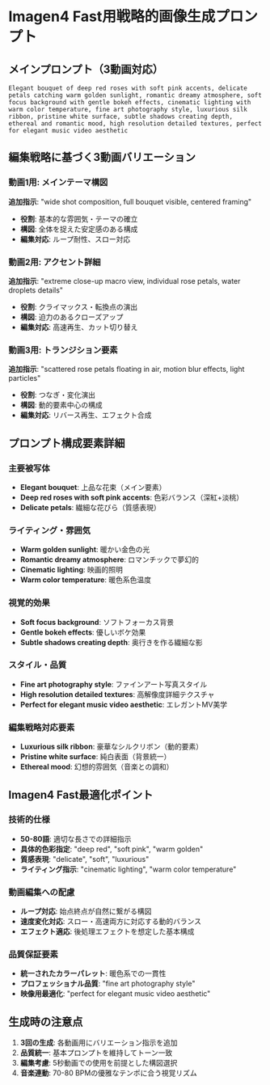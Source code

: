 # Imagen4 Fast用戦略的画像生成プロンプト

## メインプロンプト（3動画対応）
```
Elegant bouquet of deep red roses with soft pink accents, delicate petals catching warm golden sunlight, romantic dreamy atmosphere, soft focus background with gentle bokeh effects, cinematic lighting with warm color temperature, fine art photography style, luxurious silk ribbon, pristine white surface, subtle shadows creating depth, ethereal and romantic mood, high resolution detailed textures, perfect for elegant music video aesthetic
```

## 編集戦略に基づく3動画バリエーション

### 動画1用: メインテーマ構図
**追加指示**: "wide shot composition, full bouquet visible, centered framing"
- **役割**: 基本的な雰囲気・テーマの確立
- **構図**: 全体を捉えた安定感のある構成
- **編集対応**: ループ耐性、スロー対応

### 動画2用: アクセント詳細
**追加指示**: "extreme close-up macro view, individual rose petals, water droplets details"  
- **役割**: クライマックス・転換点の演出
- **構図**: 迫力のあるクローズアップ
- **編集対応**: 高速再生、カット切り替え

### 動画3用: トランジション要素
**追加指示**: "scattered rose petals floating in air, motion blur effects, light particles"
- **役割**: つなぎ・変化演出
- **構図**: 動的要素中心の構成
- **編集対応**: リバース再生、エフェクト合成

## プロンプト構成要素詳細

### 主要被写体
- **Elegant bouquet**: 上品な花束（メイン要素）
- **Deep red roses with soft pink accents**: 色彩バランス（深紅+淡桃）
- **Delicate petals**: 繊細な花びら（質感表現）

### ライティング・雰囲気
- **Warm golden sunlight**: 暖かい金色の光
- **Romantic dreamy atmosphere**: ロマンチックで夢幻的
- **Cinematic lighting**: 映画的照明
- **Warm color temperature**: 暖色系色温度

### 視覚的効果
- **Soft focus background**: ソフトフォーカス背景
- **Gentle bokeh effects**: 優しいボケ効果
- **Subtle shadows creating depth**: 奥行きを作る繊細な影

### スタイル・品質
- **Fine art photography style**: ファインアート写真スタイル
- **High resolution detailed textures**: 高解像度詳細テクスチャ
- **Perfect for elegant music video aesthetic**: エレガントMV美学

### 編集戦略対応要素
- **Luxurious silk ribbon**: 豪華なシルクリボン（動的要素）
- **Pristine white surface**: 純白表面（背景統一）
- **Ethereal mood**: 幻想的雰囲気（音楽との調和）

## Imagen4 Fast最適化ポイント

### 技術的仕様
- **50-80語**: 適切な長さでの詳細指示
- **具体的色彩指定**: "deep red", "soft pink", "warm golden"
- **質感表現**: "delicate", "soft", "luxurious"
- **ライティング指示**: "cinematic lighting", "warm color temperature"

### 動画編集への配慮
- **ループ対応**: 始点終点が自然に繋がる構図
- **速度変化対応**: スロー・高速両方に対応する動的バランス
- **エフェクト適応**: 後処理エフェクトを想定した基本構成

### 品質保証要素
- **統一されたカラーパレット**: 暖色系での一貫性
- **プロフェッショナル品質**: "fine art photography style"
- **映像用最適化**: "perfect for elegant music video aesthetic"

## 生成時の注意点
1. **3回の生成**: 各動画用にバリエーション指示を追加
2. **品質統一**: 基本プロンプトを維持してトーン一致
3. **編集考慮**: 5秒動画での使用を前提とした構図選択
4. **音楽連動**: 70-80 BPMの優雅なテンポに合う視覚リズム